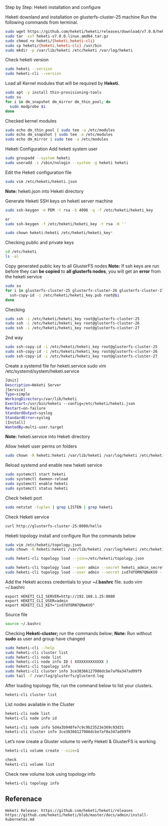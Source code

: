 Step by Step: Heketi installation and configure

Heketi downland and installation on glusterfs-cluster-25 machine
Run the following commands from terminal.

``` bash
sudo wget https://github.com/heketi/heketi/releases/download/v7.0.0/heketi-v7.0.0.linux.amd64.tar.gz
sudo tar -xvf heketi-v7.0.0.linux.amd64.tar.gz
sudo chmod +x heketi/{heketi,heketi-cli}
sudo cp heketi/{heketi,heketi-cli} /usr/bin
sudo mkdir -p /var/lib/heketi /etc/heketi /var/log/heketi

```

Check heketi version
``` bash
sudo heketi --version
sudo heketi-cli --version

```

Load all Kernel modules that will be required by **Heketi.**
``` bash
sudo apt -y install thin-provisioning-tools 
sudo su
for i in dm_snapshot dm_mirror dm_thin_pool; do
  sudo modprobe $i
done
```

Checked kernel modules
``` bash
sudo echo dm_thin_pool | sudo tee -a /etc/modules
sudo echo dm_snapshot | sudo tee -a /etc/modules
sudo echo dm_mirror | sudo tee -a /etc/modules

```

Heketi Configuration
Add heketi system user 
``` bash
sudo groupadd --system heketi
sudo useradd -s /sbin/nologin --system -g heketi heketi

```

Edit the Heketi configuration file
``` bash
sudo vim /etc/heketi/heketi.json

```
**Note:** heketi.json into Heketi directory

Generate Heketi SSH keys on heketi server machine
``` bash
sudo ssh-keygen -m PEM -t rsa -b 4096 -q -f /etc/heketi/heketi_key

or
sudo ssh-keygen -f /etc/heketi/heketi_key -t rsa -N ''

sudo chown heketi:heketi /etc/heketi/heketi_key*
```

Checking public and private keys
``` bash
cd /etc/heketi
ls -al

```

Copy generated public key to all GlusterFS nodes
**Note:** If ssh keys are run before they can **be copied** to **all glusterfs nodes**, you will get an **error**
 from the heketi service
``` bash
sudo su 
for i in glusterfs-cluster-25 glusterfs-cluster-26 glusterfs-cluster-27; do
  ssh-copy-id -i /etc/heketi/heketi_key.pub root@$i
done
```

Checking
``` bash
sudo ssh -i /etc/heketi/heketi_key root@glusterfs-cluster-25
sudo ssh -i /etc/heketi/heketi_key root@glusterfs-cluster-26
sudo ssh -i /etc/heketi/heketi_key root@glusterfs-cluster-27

```

2nd way
``` bash
sudo ssh-copy-id -i /etc/heketi/heketi_key root@glusterfs-cluster-25
sudo ssh-copy-id -i /etc/heketi/heketi_key root@glusterfs-cluster-26
sudo ssh-copy-id -i /etc/heketi/heketi_key root@glusterfs-cluster-27
```


Create a systemd file for heketi.service
sudo vim /etc/systemd/system/heketi.service
``` bash
[Unit]
Description=Heketi Server
[Service]
Type=simple
WorkingDirectory=/var/lib/heketi
ExecStart=/usr/bin/heketi --config=/etc/heketi/heketi.json
Restart=on-failure
StandardOutput=syslog
StandardError=syslog
[Install]
WantedBy=multi-user.target

```


**Note:** heketi.service into Heketi directory

Allow heketi user perms on folders
``` bash
sudo chown -R heketi:heketi /var/lib/heketi /var/log/heketi /etc/heketi

```

Reload systemd and enable new heketi service
``` bash
sudo systemctl start heketi
sudo systemctl daemon-reload
sudo systemctl enable heketi
sudo systemctl status heketi

```

Check heketi port
``` bash
sudo netstat -tuplen | grep LISTEN | grep heketi

```

Check Heketi service 
``` bash
curl http://glusterfs-cluster-25:8080/hello

```

Heketi topology install and configure
Run the commands below
``` bash
sudo vim /etc/heketi/topology.json
sudo chown -R heketi:heketi /var/lib/heketi /var/log/heketi /etc/heketi

sudo heketi-cli topology load --json=/etc/heketi/topology.json

sudo heketi-cli topology load --user admin --secret heketi_admin_secret --json=/etc/heketi/topology.json -> this OK
sudo heketi-cli topology load --user admin --secret ivd7dfORN7QNeKVO --json=/etc/heketi/topology.json

```


Add the Heketi access credentials to your **~/.bashrc** file.
sudo vim ~/.bashrc
```
export HEKETI_CLI_SERVER=http://192.168.1.25:8080
export HEKETI_CLI_USER=admin
export HEKETI_CLI_KEY="ivd7dfORN7QNeKVO"

```

Source file
``` bash
source ~/.bashrc

```

Checking **Heketi-cluster;** run the commands below;
**Note:** Run without **sudo** as user and group have changed
``` bash
sudo heketi-cli --help
sudo heketi-cli cluster list
sudo heketi-cli node list
sudo heketi-cli node info ID ( XXXXXXXXXXXXX )
sudo heketi-cli topology info
sudo heketi-cli cluster info 3ce38366127986dcbe7af0a347ad99f9
sudo tail -f /var/log/glusterfs/glusterd.log

```

After loading topology file, run the command below to list your clusters.
``` bash
heketi-cli cluster list

```

List nodes available in the Cluster
``` bash
heketi-cli node list
heketi-cli node info id

heketi-cli node info 5d4a3b948fe7c9c9b23523e369c93d31
heketi-cli cluster info 3ce38366127986dcbe7af0a347ad99f9

```

Let’s now create a Gluster volume to verify Heketi & GlusterFS is working
``` bash
heketi-cli volume create --size=1

check
heketi-cli volume list

```

Check new volume look using topology info
``` bash
heketi-cli topology info

```


## Referenace
```
Heketi Release: https://github.com/heketi/heketi/releases
https://github.com/heketi/heketi/blob/master/docs/admin/install-kubernetes.md

```